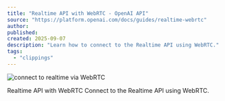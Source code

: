 ```yaml
---
title: "Realtime API with WebRTC - OpenAI API"
source: "https://platform.openai.com/docs/guides/realtime-webrtc"
author:
published:
created: 2025-09-07
description: "Learn how to connect to the Realtime API using WebRTC."
tags:
  - "clippings"
---
```

![connect to realtime via WebRTC](https://openaidevs.retool.com/api/file/55b47800-9aaf-48b9-90d5-793ab227ddd3)

Realtime API with WebRTC Connect to the Realtime API using WebRTC.